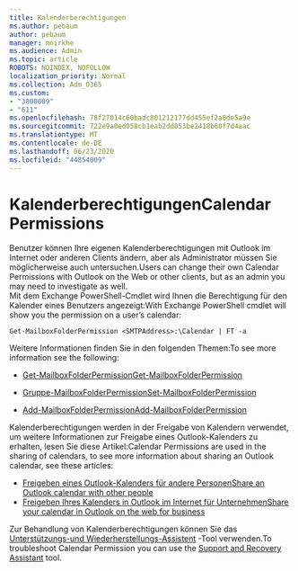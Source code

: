 ```yaml
---
title: Kalenderberechtigungen
ms.author: pebaum
author: pebaum
manager: mnirkhe
ms.audience: Admin
ms.topic: article
ROBOTS: NOINDEX, NOFOLLOW
localization_priority: Normal
ms.collection: Adm_O365
ms.custom:
- "3800009"
- "611"
ms.openlocfilehash: 78f27014c60badc801212177dd455ef2a0de5a9e
ms.sourcegitcommit: 722e9a0ed058cb1eab2dd053be2418b60f7d4aac
ms.translationtype: MT
ms.contentlocale: de-DE
ms.lasthandoff: 06/23/2020
ms.locfileid: "44854009"
---
```

# <a name="calendar-permissions"></a><span data-ttu-id="9891c-102">Kalenderberechtigungen</span><span class="sxs-lookup"><span data-stu-id="9891c-102">Calendar Permissions</span></span>

<span data-ttu-id="9891c-103">Benutzer können Ihre eigenen Kalenderberechtigungen mit Outlook im Internet oder anderen Clients ändern, aber als Administrator müssen Sie möglicherweise auch untersuchen.</span><span class="sxs-lookup"><span data-stu-id="9891c-103">Users can change their own Calendar Permissions with Outlook on the Web or other clients, but as an admin you may need to investigate as well.</span></span>  
<span data-ttu-id="9891c-104">Mit dem Exchange PowerShell-Cmdlet wird Ihnen die Berechtigung für den Kalender eines Benutzers angezeigt:</span><span class="sxs-lookup"><span data-stu-id="9891c-104">With Exchange PowerShell cmdlet will show you the permission on a user’s calendar:</span></span>

`Get-MailboxFolderPermission <SMTPAddress>:\Calendar | FT -a`

<span data-ttu-id="9891c-105">Weitere Informationen finden Sie in den folgenden Themen:</span><span class="sxs-lookup"><span data-stu-id="9891c-105">To see more information see the following:</span></span>

- [<span data-ttu-id="9891c-106">Get-MailboxFolderPermission</span><span class="sxs-lookup"><span data-stu-id="9891c-106">Get-MailboxFolderPermission</span></span>](https://docs.microsoft.com/powershell/module/exchange/get-mailboxfolderpermission?view=exchange-ps)

- [<span data-ttu-id="9891c-107">Gruppe-MailboxFolderPermission</span><span class="sxs-lookup"><span data-stu-id="9891c-107">Set-MailboxFolderPermission</span></span>](https://docs.microsoft.com/powershell/module/exchange/set-mailboxfolderpermission?view=exchange-ps)

- [<span data-ttu-id="9891c-108">Add-MailboxFolderPermission</span><span class="sxs-lookup"><span data-stu-id="9891c-108">Add-MailboxFolderPermission</span></span>](https://office.visualstudio.com/DefaultCollection/MAX/_queries/query/Add-MailboxFolderPermission)

<span data-ttu-id="9891c-109">Kalenderberechtigungen werden in der Freigabe von Kalendern verwendet, um weitere Informationen zur Freigabe eines Outlook-Kalenders zu erhalten, lesen Sie diese Artikel:</span><span class="sxs-lookup"><span data-stu-id="9891c-109">Calendar Permissions are used in the sharing of calendars, to see more information about sharing an Outlook calendar, see these articles:</span></span>

- [<span data-ttu-id="9891c-110">Freigeben eines Outlook-Kalenders für andere Personen</span><span class="sxs-lookup"><span data-stu-id="9891c-110">Share an Outlook calendar with other people</span></span>](https://support.office.com/article/353ed2c1-3ec5-449d-8c73-6931a0adab88)
- [<span data-ttu-id="9891c-111">Freigeben Ihres Kalenders in Outlook im Internet für Unternehmen</span><span class="sxs-lookup"><span data-stu-id="9891c-111">Share your calendar in Outlook on the web for business</span></span>](https://support.office.com/article/7ecef8ae-139c-40d9-bae2-a23977ee58d5)

<span data-ttu-id="9891c-112">Zur Behandlung von Kalenderberechtigungen können Sie das [Unterstützungs-und Wiederherstellungs-Assistent](https://support.microsoft.com/office/e90bb691-c2a7-4697-a94f-88836856c72f) -Tool verwenden.</span><span class="sxs-lookup"><span data-stu-id="9891c-112">To troubleshoot Calendar Permission you can use the [Support and Recovery Assistant](https://support.microsoft.com/office/e90bb691-c2a7-4697-a94f-88836856c72f) tool.</span></span>